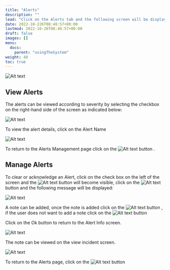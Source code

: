 ```yaml
---
title: "Alerts"
description: ""
lead: "Click on the Alerts tab and the following screen will be displayed:"
date: 2022-10-226T08:48:57+00:00
lastmod: 2022-10-26T08:48:57+00:00
draft: false
images: []
menu:
  docs:
    parent: "usingTheSystem"
weight: 40
toc: true
---
```


![Alt text](images/usingTheSystem/Alerts/Traxsense-Alerts-1.png)

## View Alerts

The alerts can be viewed according to severity by selecting the checkbox on the right-hand side of the screen as indicated below:

![Alt text](images/usingTheSystem/Alerts/Traxsense-Alerts-2.png)

To view the alert details, click on the Alert Name

![Alt text](images/usingTheSystem/Alerts/Traxsense-Alerts-3.png)

To return to the Alerts Management page click on the ![Alt text](images/usingTheSystem/Alerts/Traxsense-Alerts-4.png) button .

## Manage Alerts

To clear or acknowledge an Alert, click on the check box on the left of the screen and the ![Alt text](images/usingTheSystem/Alerts/Traxsense-Alerts-5.png) button will become visible, click on the ![Alt text](images/usingTheSystem/Alerts/Traxsense-Alerts-5.png) button and the following message will be displayed:

![Alt text](images/usingTheSystem/Alerts/Traxsense-Alerts-6.png)

A note can be added, once the note is added click on the ![Alt text](images/usingTheSystem/Alerts/Traxsense-Alerts-7.png) button , if the user does not want to add a note click on the ![Alt text](images/usingTheSystem/Alerts/Traxsense-Alerts-8.png) button

Click on the Ok button to return to the Alert Info screen.

![Alt text](images/usingTheSystem/Alerts/Traxsense-Alerts-9.png)

The note can be viewed on the view incident screen.

![Alt text](images/usingTheSystem/Alerts/Traxsense-Alerts-10.png)

To return to the Alerts page, click on the ![Alt text](images/usingTheSystem/Alerts/Traxsense-Alerts-4.png) button
